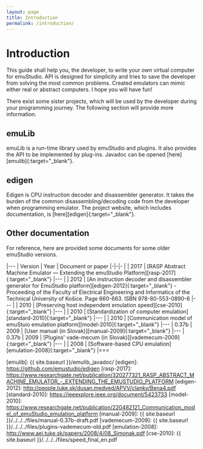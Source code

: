```yaml
---
layout: page
title: Introduction
permalink: /introduction/
---
```


# Introduction

This guide shall help you, the developer, to write your own virtual computer for emuStudio. API is designed for simplicity and tries to save the developer from solving the most common problems. Created emulators can mimic either real or abstract computers. I hope you will have fun!

There exist some sister projects, which will be used by the developer during your programming journey. The following
section will provide more information. 


## emuLib

emuLib is a run-time library used by emuStudio and plugins. It also provides the API to be implemented by plug-ins.
Javadoc can be opened [here][emulib]{:target="_blank"}.  

## edigen

Edigen is CPU instruction decoder and disassembler generator. It takes the burden of the common disassembling/decoding
code from the developer when programming emulator. The project website, which includes documentation,
is [here][edigen]{:target="_blank"}. 

## Other documentation

For reference, here are provided some documents for some older emuStudio versions.

|---
| Version | Year | Document or paper
|-|-|-
|  | 2017 | [RASP Abstract Machine Emulator — Extending the emuStudio Platform][rasp-2017]{:target="_blank"}
|---
|  | 2012 | [An instruction decoder and disassembler generator for EmuStudio platform][edigen-2012]{:target="_blank"} - Proceeding of the Faculty of Electrical Engineering and Informatics of the Technical University of Košice. Page 660-663. ISBN 978-80-553-0890-6
|---
|  | 2010 | [Preserving host independent emulation speed][cse-2010]{:target="_blank"}
|---
|  | 2010 | [Standardization of computer emulation][standard-2010]{:target="_blank"}
|---
|  | 2010 | [Communication model of emuStuio emulation platform][model-2010]{:target="_blank"}
|---
| 0.37b | 2009 | [User manual (in Slovak)][manual-2009]{:target="_blank"}
|---
| 0.37b | 2009 | [Plugins' vade-mecum (in Slovak)][vademecum-2009]{:target="_blank"}
|---
|  | 2008 | [Software-based CPU emulation][emulation-2008]{:target="_blank"}
|===


[emulib]: {{ site.baseurl }}/emulib_javadoc/
[edigen]: https://github.com/emustudio/edigen
[rasp-2017]: https://www.researchgate.net/publication/320277321_RASP_ABSTRACT_MACHINE_EMULATOR_-_EXTENDING_THE_EMUSTUDIO_PLATFORM
[edigen-2012]: http://people.tuke.sk/dusan.medved/APVV/clanky/Bena4.pdf
[standard-2010]: https://ieeexplore.ieee.org/document/5423733
[model-2010]: https://www.researchgate.net/publication/220482121_Communication_model_of_emuStudio_emulation_platform
[manual-2009]: {{ site.baseurl }}/../../../files/manual-0.37b-draft.pdf
[vademecum-2009]: {{ site.baseurl }}/../../../files/plugins-vademecum-old.pdf
[emulation-2008]: http://www.aei.tuke.sk/papers/2008/4/08_Simonak.pdf
[cse-2010]: {{ site.baseurl }}/../../../files/speed_final_en.pdf
